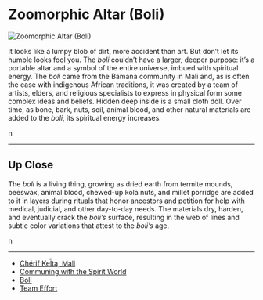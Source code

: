 # Zoomorphic Altar (Boli)
![Zoomorphic Altar (Boli)](http://api.artsmia.org/images/115514/medium.jpg)

<p>It looks like a lumpy blob of dirt, more accident than art. But don’t let its humble looks fool you. The <i>boli</i> couldn’t have a larger, deeper purpose: it’s a portable altar and a symbol of the entire universe, imbued with spiritual energy. The <i>boli</i> came from the Bamana community in Mali and, as is often the case with indigenous African traditions, it was created by a team of artists, elders, and religious specialists to express in physical form some complex ideas and beliefs. Hidden deep inside is a small cloth doll. Over time, as bone, bark, nuts, soil, animal blood, and other natural materials are added to the <i>boli</i>, its spiritual energy increases.</p>n

---

## Up Close
<p>The <i>boli </i>is a living thing, growing as dried earth from termite mounds, beeswax, animal blood, chewed-up kola nuts, and millet porridge are added to it in layers during rituals that honor ancestors and petition for help with medical, judicial, and other day-to-day needs. The materials dry, harden, and eventually crack the <i>boli’s</i> surface, resulting in the web of lines and subtle color variations that attest to the <i>boli’s</i> age.</p>n

---

* [Chérif KeÏta, Mali ](http://artsmia.github.io/griot/#/stories/392)
* [Communing with the Spirit World](http://artsmia.github.io/griot/#/stories/380)
* [Boli](http://artsmia.github.io/griot/#/stories/364)
* [Team Effort](http://artsmia.github.io/griot/#/stories/340)
